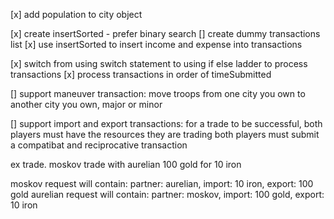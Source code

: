 [x] add population to city object

[x] create insertSorted  - prefer binary search
[] create dummy transactions list
[x] use insertSorted to insert income and expense into transactions

[x] switch from using switch statement to using if else ladder to process transactions
[x] process transactions in order of timeSubmitted

[] support maneuver transaction: move troops from one city you own to another city you own, major or minor

[] support import and export transactions:
  for a trade to be successful, 
    both players must have the resources they are trading
    both players must submit a compatibat and reciprocative transaction

  ex trade. moskov trade with aurelian 100 gold for 10 iron

  moskov request will contain: partner: aurelian, import: 10 iron, export: 100 gold
  aurelian request will contain: partner: moskov, import: 100 gold, export: 10 iron

